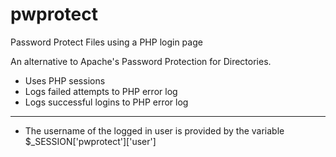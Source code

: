 # pwprotect
Password Protect Files using a PHP login page

An alternative to Apache's Password Protection for Directories.

+ Uses PHP sessions
+ Logs failed attempts to PHP error log
+ Logs successful logins to PHP error log

-------------------

+ The username of the logged in user is provided by the variable $_SESSION['pwprotect']['user']
